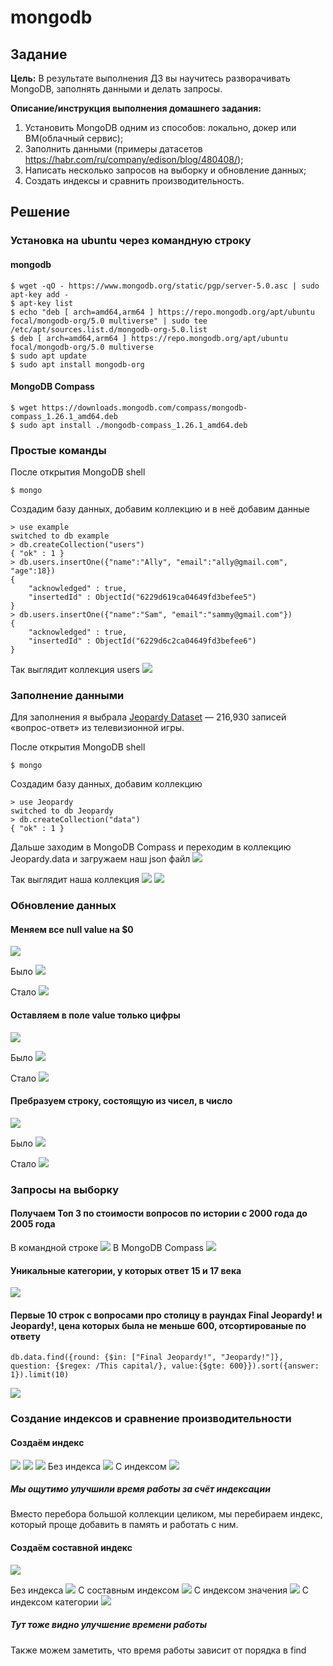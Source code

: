 # mongodb
## Задание

__Цель:__ В результате выполнения ДЗ вы научитесь разворачивать MongoDB, заполнять данными и делать запросы.

__Описание/инструкция выполнения домашнего задания:__
1. Установить MongoDB одним из способов: локально, докер или ВМ(облачный сервис);
2. Заполнить данными (примеры датасетов https://habr.com/ru/company/edison/blog/480408/);
3. Написать несколько запросов на выборку и обновление данных;
4. Создать индексы и сравнить производительность.

## Решение 

### Установка на ubuntu через командную строку

#### mongodb
```
$ wget -qO - https://www.mongodb.org/static/pgp/server-5.0.asc | sudo apt-key add -
$ apt-key list
$ echo "deb [ arch=amd64,arm64 ] https://repo.mongodb.org/apt/ubuntu focal/mongodb-org/5.0 multiverse" | sudo tee /etc/apt/sources.list.d/mongodb-org-5.0.list
$ deb [ arch=amd64,arm64 ] https://repo.mongodb.org/apt/ubuntu focal/mongodb-org/5.0 multiverse
$ sudo apt update
$ sudo apt install mongodb-org
```

#### MongoDB Compass
```
$ wget https://downloads.mongodb.com/compass/mongodb-compass_1.26.1_amd64.deb
$ sudo apt install ./mongodb-compass_1.26.1_amd64.deb
```

### Простые команды
После открытия MongoDB shell
```
$ mongo
```

Создадим базу данных, добавим коллекцию и в неё добавим данные
```
> use example
switched to db example
> db.createCollection("users")
{ "ok" : 1 }
> db.users.insertOne({"name":"Ally", "email":"ally@gmail.com", "age":18})
{
	"acknowledged" : true,
	"insertedId" : ObjectId("6229d619ca04649fd3befee5")
}
> db.users.insertOne({"name":"Sam", "email":"sammy@gmail.com"})
{
	"acknowledged" : true,
	"insertedId" : ObjectId("6229d6c2ca04649fd3befee6")
}
```

Так выглядит коллекция users
![](https://github.com/FAnastasiaF/mongodb/blob/main/1.png)


### Заполнение данными
Для заполнения я выбрала [Jeopardy Dataset](https://www.reddit.com/r/datasets/comments/1uyd0t/200000_jeopardy_questions_in_a_json_file/) —  216,930 записей «вопрос-ответ» из телевизионной игры.

После открытия MongoDB shell
```
$ mongo
```

Создадим базу данных, добавим коллекцию 
```
> use Jeopardy
switched to db Jeopardy
> db.createCollection("data")
{ "ok" : 1 }
```

Дальше заходим в MongoDB Compass и переходим в коллекцию Jeopardy.data и загружаем наш json файл
![](https://github.com/FAnastasiaF/mongodb/blob/main/2.png)

Так выглядит наша коллекция
![](https://github.com/FAnastasiaF/mongodb/blob/main/3.png)
![](https://github.com/FAnastasiaF/mongodb/blob/main/4.png)

### Обновление данных

#### Меняем все null value на $0
![](https://github.com/FAnastasiaF/mongodb/blob/main/6.png)

Было
![](https://github.com/FAnastasiaF/mongodb/blob/main/5.png)

Стало
![](https://github.com/FAnastasiaF/mongodb/blob/main/7.png)

#### Оставляем в поле value только цифры
![](https://github.com/FAnastasiaF/mongodb/blob/main/8.png)

Было
![](https://github.com/FAnastasiaF/mongodb/blob/main/9.png)

Стало
![](https://github.com/FAnastasiaF/mongodb/blob/main/10.png)

#### Пребразуем строку, состоящую из чисел, в число
![](https://github.com/FAnastasiaF/mongodb/blob/main/11.png)

Было
![](https://github.com/FAnastasiaF/mongodb/blob/main/10.png)

Стало
![](https://github.com/FAnastasiaF/mongodb/blob/main/12.png)

### Запросы на выборку

#### Получаем Топ 3 по стоимости вопросов по истории с 2000 года до 2005 года 
В командной строке
![](https://github.com/FAnastasiaF/mongodb/blob/main/13.png)
В MongoDB Compass
![](https://github.com/FAnastasiaF/mongodb/blob/main/14.png)

#### Уникальные категории, у которых ответ 15 и 17 века
![](https://github.com/FAnastasiaF/mongodb/blob/main/15.png)

#### Первые 10 строк с вопросами про столицу в раундах Final Jeopardy! и Jeopardy!, цена которых была не меньше 600, отсортированые по ответу
```
db.data.find({round: {$in: ["Final Jeopardy!", "Jeopardy!"]}, question: {$regex: /This capital/}, value:{$gte: 600}}).sort({answer: 1}).limit(10)

```
![](https://github.com/FAnastasiaF/mongodb/blob/main/16.png)

### Создание индексов и сравнение производительности
#### Создаём индекс
![](https://github.com/FAnastasiaF/mongodb/blob/main/17.png)
![](https://github.com/FAnastasiaF/mongodb/blob/main/18.png)
![](https://github.com/FAnastasiaF/mongodb/blob/main/19.png)
Без индекса
![](https://github.com/FAnastasiaF/mongodb/blob/main/20.png)
С индексом
![](https://github.com/FAnastasiaF/mongodb/blob/main/21.png)

##### Мы ощутимо улучшили время работы за счёт индексации
Вместо перебора большой коллекции целиком, мы перебираем индекс, который проще добавить в память и работать с ним.

#### Создаём составной индекс
![](https://github.com/FAnastasiaF/mongodb/blob/main/22.png)

Без индекса
![](https://github.com/FAnastasiaF/mongodb/blob/main/23.png)
С cоставным индексом
![](https://github.com/FAnastasiaF/mongodb/blob/main/24.png)
С индексом значения
![](https://github.com/FAnastasiaF/mongodb/blob/main/25.png)
С индексом категории
![](https://github.com/FAnastasiaF/mongodb/blob/main/26.png)

##### Тут тоже видно улучшение времени работы
Также можем заметить, что время работы зависит от порядка в find
